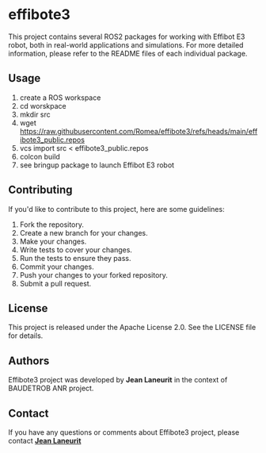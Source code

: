 # effibote3 #

This project contains several ROS2 packages for working with Effibot E3 robot, both in real-world applications and simulations. For more detailed information, please refer to the README files of each individual package.

## **Usage**

1. create a ROS workspace
2. cd worskpace
3. mkdir src
4. wget https://raw.githubusercontent.com/Romea/effibote3/refs/heads/main/effibote3_public.repos
5. vcs import src < effibote3_public.repos
6. colcon build
7. see bringup package to launch Effibot E3 robot

## **Contributing**

If you'd like to contribute to this project, here are some guidelines:

1. Fork the repository.
2. Create a new branch for your changes.
3. Make your changes.
4. Write tests to cover your changes.
5. Run the tests to ensure they pass.
6. Commit your changes.
7. Push your changes to your forked repository.
8. Submit a pull request.

## **License**

This project is released under the Apache License 2.0. See the LICENSE file for details.

## **Authors**

 Effibote3 project was developed by **Jean Laneurit** in the context of BAUDETROB ANR project.

## **Contact**

If you have any questions or comments about Effibote3 project, please contact **[Jean Laneurit](mailto:jean.laneurit@inrae.fr)** 